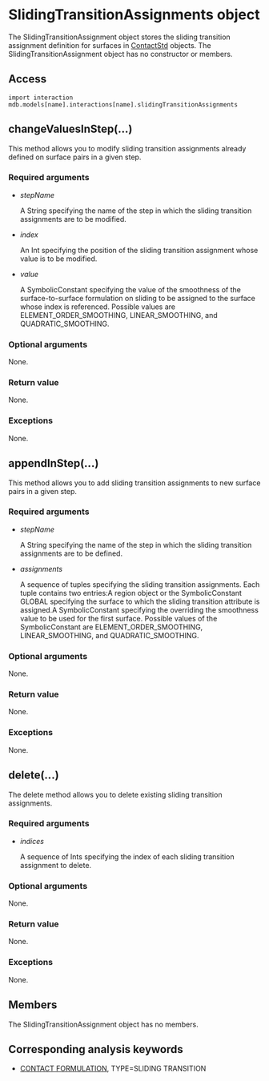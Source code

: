 # SlidingTransitionAssignments object

The SlidingTransitionAssignment object stores the sliding transition assignment definition for surfaces in [ContactStd](https://help.3ds.com/2022/english/DSSIMULIA_Established/SIMACAEKERRefMap/simaker-c-contactstdpyc.htm?ContextScope=all) objects. The SlidingTransitionAssignment object has no constructor or members.

## Access

```
import interaction
mdb.models[name].interactions[name].slidingTransitionAssignments
```

## changeValuesInStep(...)



This method allows you to modify sliding transition assignments already defined on surface pairs in a given step.



### Required arguments

- *stepName*

  A String specifying the name of the step in which the sliding transition assignments are to be modified.

- *index*

  An Int specifying the position of the sliding transition assignment whose value is to be modified.

- *value*

  A SymbolicConstant specifying the value of the smoothness of the surface-to-surface formulation on sliding to be assigned to the surface whose index is referenced. Possible values are ELEMENT_ORDER_SMOOTHING, LINEAR_SMOOTHING, and QUADRATIC_SMOOTHING.

### Optional arguments

None.

### Return value

None.

### Exceptions

None.



## appendInStep(...)



This method allows you to add sliding transition assignments to new surface pairs in a given step.



### Required arguments

- *stepName*

  A String specifying the name of the step in which the sliding transition assignments are to be defined.

- *assignments*

  A sequence of tuples specifying the sliding transition assignments. Each tuple contains two entries:A region object or the SymbolicConstant GLOBAL specifying the surface to which the sliding transition attribute is assigned.A SymbolicConstant specifying the overriding the smoothness value to be used for the first surface. Possible values of the SymbolicConstant are ELEMENT_ORDER_SMOOTHING, LINEAR_SMOOTHING, and QUADRATIC_SMOOTHING.

### Optional arguments

None.

### Return value

None.

### Exceptions

None.



## delete(...)



The delete method allows you to delete existing sliding transition assignments.



### Required arguments

- *indices*

  A sequence of Ints specifying the index of each sliding transition assignment to delete.

### Optional arguments

None.

### Return value

None.

### Exceptions

None.



## Members

The SlidingTransitionAssignment object has no members.



## Corresponding analysis keywords

- [CONTACT FORMULATION](https://help.3ds.com/2022/english/DSSIMULIA_Established/SIMACAEKEYRefMap/simakey-r-contactformulation.htm?ContextScope=all#simakey-r-contactformulation), TYPE=SLIDING TRANSITION